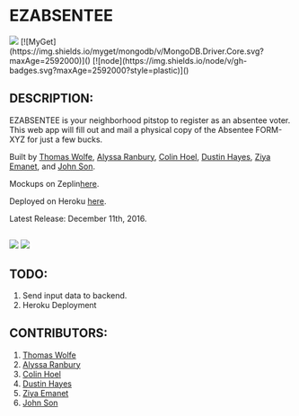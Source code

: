 # EZABSENTEE

<img src="https://camo.githubusercontent.com/1c5c800fbdabc79cfaca8c90dd47022a5b5c7486/68747470733a2f2f696d672e736869656c64732e696f2f62616467652f636f64652532307374796c652d616972626e622d627269676874677265656e2e7376673f7374796c653d666c61742d737175617265" />
[![MyGet](https://img.shields.io/myget/mongodb/v/MongoDB.Driver.Core.svg?maxAge=2592000)]()
[![node](https://img.shields.io/node/v/gh-badges.svg?maxAge=2592000?style=plastic)]()

## DESCRIPTION:
EZABSENTEE is your neighborhood pitstop to register as an absentee voter. This web app will fill out and mail a physical copy of the Absentee FORM-XYZ for just a few bucks.

Built by [Thomas Wolfe](https://github.com/twolfe2), [Alyssa Ranbury](https://github.com/alran), [Colin Hoel](https://www.linkedin.com/in/colin-hoell-737a7024), [Dustin Hayes](https://github.com/wowcallmia), [Ziya Emanet](https://github.com/ziyaemanet), and [John Son](https://github.com/Nemsae).

Mockups on Zeplin[here](https://zpl.io/vB3er).

Deployed on Heroku [here](http://google.com/).

Latest Release: December 11th, 2016.

##
<img src="http://i.imgur.com/Imdth1s.jpg" />
<img src="http://i.imgur.com/HjmkzMW.jpg" />

## TODO:
1. Send input data to backend.
2. Heroku Deployment

## CONTRIBUTORS:
  1. [Thomas Wolfe](https://github.com/twolfe2)
  2. [Alyssa Ranbury](https://github.com/alran)
  3. [Colin Hoel](https://www.linkedin.com/in/colin-hoell-737a7024)
  4. [Dustin Hayes](https://github.com/wowcallmia)
  5. [Ziya Emanet](https://github.com/ziyaemanet)
  6. [John Son](https://github.com/Nemsae)
